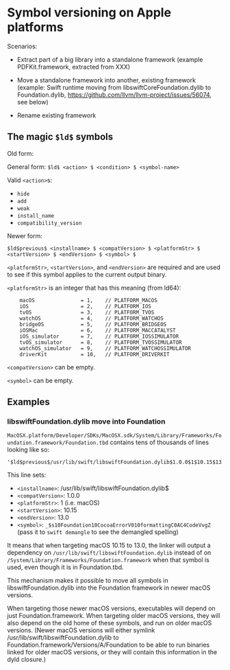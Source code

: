 Symbol versioning on Apple platforms
====================================

Scenarios:

* Extract part of a big library into a standalone framework
  (example PDFKit.framework, extracted from XXX)

* Move a standalone framework into another, existing framework
  (example: Swift runtime moving from libswiftCoreFoundation.dylib to
  Foundation.dylib, <https://github.com/llvm/llvm-project/issues/56074>,
  see below)

* Rename existing framework


The magic `$ld$` symbols
------------------------

Old form:

General form: `$ld$ <action> $ <condition> $ <symbol-name>`

Valid `<action>`s:

* `hide`
* `add`
* `weak`
* `install_name`
* `compatibility_version`

Newer form:

`$ld$previous$ <installname> $ <compatVersion> $ <platformStr> $ <startVersion> $ <endVersion> $ <symbol> $`

`<platformStr>`, `<startVersion>`, and `<endVersion>` are required and are
used to see if this symbol applies to the current output binary.

`<platformStr>` is an integer that has this meaning (from ld64):

```
    macOS               = 1,    // PLATFORM_MACOS
    iOS                 = 2,    // PLATFORM_IOS
    tvOS                = 3,    // PLATFORM_TVOS
    watchOS             = 4,    // PLATFORM_WATCHOS
    bridgeOS            = 5,    // PLATFORM_BRIDGEOS
    iOSMac              = 6,    // PLATFORM_MACCATALYST
    iOS_simulator       = 7,    // PLATFORM_IOSSIMULATOR
    tvOS_simulator      = 8,    // PLATFORM_TVOSSIMULATOR
    watchOS_simulator   = 9,    // PLATFORM_WATCHOSSIMULATOR
    driverKit           = 10,   // PLATFORM_DRIVERKIT
```

`<compatVersion>` can be empty.

`<symbol>` can be empty.

Examples
--------

### libswiftFoundation.dylib move into Foundation

`MacOSX.platform/Developer/SDKs/MacOSX.sdk/System/Library/Frameworks/Foundation.framework/Foundation.tbd`
contains tens of thousands of lines looking like so:

    '$ld$previous$/usr/lib/swift/libswiftFoundation.dylib$1.0.0$1$10.15$13.0$_$s10Foundation10CocoaErrorV010formattingC0AC4CodeVvgZ$',

This line sets:

  * `<installname>`: /usr/lib/swift/libswiftFoundation.dylib$
  * `<compatVersion>`: 1.0.0
  * `<platformStr>`: 1 (i.e. macOS)
  * `<startVersion>`: 10.15
  * `<endVersion>`: 13.0
  * `<symbol>`: `_$s10Foundation10CocoaErrorV010formattingC0AC4CodeVvgZ`
                (pass it to `swift demangle` to see the demangled spelling)

It means that when targeting macOS 10.15 to 13.0, the linker will output a
dependency on `/usr/lib/swift/libswiftFoundation.dylib` instead of on
`/System/Library/Frameworks/Foundation.framework` when that symbol is used,
even though it is in Foundation.tbd.

This mechanism makes it possible to move all symbols in libswiftFoundation.dylib
into the Foundation framework in newer macOS versions.

When targeting those newer macOS versions, executables will depend on just
Foundation.framework. When targeting older macOS versions, they will also
depend on the old home of these symbols, and run on older macOS versions.
(Newer macOS versions will either symlink
/usr/lib/swift/libswiftFoundation.dylib to
Foundation.framework/Versions/A/Foundation to be able to run binaries linked
for older macOS versions, or they will contain this information in the
dyld closure.)
